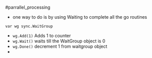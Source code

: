 #parrallel_processing 
- one way to do is by using Waiting to complete all the go routines
```
var wg sync.WaitGroup
```
-  `wg.Add(1)`     Adds 1 to counter
- `wg.Wait()`      waits till the WaitGroup object is 0
- `wg.Done()`      decrement 1 from waitgroup object
- 